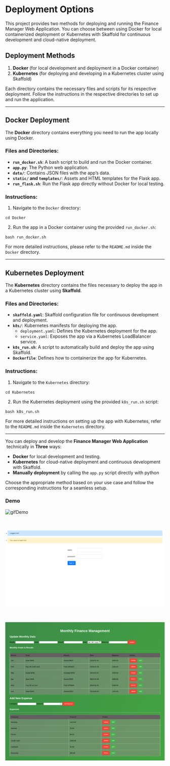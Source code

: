 # Deployment Options

This project provides two methods for deploying and running the Finance Manager Web Application. You can choose between using Docker for local containerized deployment or Kubernetes with Skaffold for continuous development and cloud-native deployment.

## Deployment Methods

1.  **Docker** (for local development and deployment in a Docker container)
2.  **Kubernetes** (for deploying and developing in a Kubernetes cluster using Skaffold)

Each directory contains the necessary files and scripts for its respective deployment. Follow the instructions in the respective directories to set up and run the application.

* * *

## Docker Deployment

The **Docker** directory contains everything you need to run the app locally using Docker.

### Files and Directories:

- **`run_docker.sh`**: A bash script to build and run the Docker container.
- **`app.py`**: The Python web application.
- **`data/`**: Contains JSON files with the app’s data.
- **`static/` and `templates/`**: Assets and HTML templates for the Flask app.
- **`run_flask.sh`**: Run the Flask app directly without Docker for local testing.

### Instructions:

1.  Navigate to the `Docker` directory:

```
cd Docker
```

&nbsp; 2. Run the app in a Docker container using the provided `run_docker.sh`:

```
bash run_docker.sh
```

For more detailed instructions, please refer to the `README.md` inside the `Docker` directory.

* * *

## Kubernetes Deployment

The **Kubernetes** directory contains the files necessary to deploy the app in a Kubernetes cluster using **Skaffold**.

### Files and Directories:

- **`skaffold.yaml`**: Skaffold configuration file for continuous development and deployment.
- **`k8s/`**: Kubernetes manifests for deploying the app.
    - `deployment.yaml`: Defines the Kubernetes deployment for the app.
    - `service.yaml`: Exposes the app via a Kubernetes LoadBalancer service.
- **`k8s_run.sh`**: A script to automatically build and deploy the app using Skaffold.
- **`Dockerfile`**: Defines how to containerize the app for Kubernetes.

### Instructions:

1.  Navigate to the `Kubernetes` directory:

```
cd Kubernetes

```

&nbsp; 2. Run the Kubernetes deployment using the provided `k8s_run.sh` script:

```
bash k8s_run.sh
```

For more detailed instructions on setting up the app with Kubernetes, refer to the `README.md` inside the `Kubernetes` directory.

* * *

You can deploy and develop the **Finance Manager Web Application**  technically in **Three** ways:

- **Docker** for local development and testing.
- **Kubernetes** for cloud-native deployment and continuous development with Skaffold.
- **Manually deployment** by calling the `app.py` script directly with python

Choose the appropriate method based on your use case and follow the corresponding instructions for a seamless setup.



### Demo 

![gifDemo](https://github.com/sohaib1khan/Finance_Manager_Web_Application/blob/main/Kubernetes/img/Finance_Manage.gif)

&nbsp;

![Login](https://github.com/sohaib1khan/Finance_Manager_Web_Application/blob/main/Kubernetes/img/Login.png)


&nbsp;

![Demo](https://github.com/sohaib1khan/Finance_Manager_Web_Application/blob/main/Kubernetes/img/Screenshot%202024-09-04%20at%2000-27-38%20Finance%20Manager.png)



